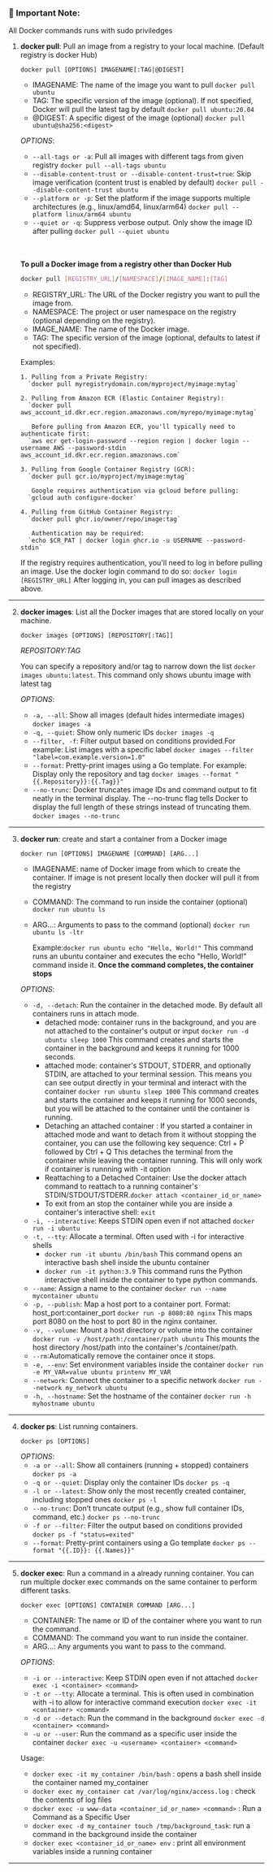 ### 🚨 Important Note: 
All Docker commands runs with sudo priviledges

1. **docker pull**: Pull an image from a registry to your local machine. (Default registry is docker Hub)
   ```
   docker pull [OPTIONS] IMAGENAME[:TAG|@DIGEST]
   ```
   - IMAGENAME: The name of the image you want to pull `docker pull ubuntu`
   - TAG: The specific version of the image (optional). If not specified, Docker will pull the latest tag by default `docker pull ubuntu:20.04`
   - @DIGEST: A specific digest of the image (optional) `docker pull ubuntu@sha256:<digest>`

   *OPTIONS*:
   - `--all-tags or -a`: Pull all images with different tags from given registry `docker pull --all-tags ubuntu`
   - `--disable-content-trust or --disable-content-trust=true`: Skip image verification (content trust is enabled by default) `docker pull --disable-content-trust ubuntu`
   - `--platform or -p`: Set the platform if the image supports multiple architectures (e.g., linux/amd64, linux/arm64) `docker pull --platform linux/arm64 ubuntu`
   - `--quiet or -q`: Suppress verbose output. Only show the image ID after pulling `docker pull --quiet ubuntu`
    <br>
    <br>
    
    **To pull a Docker image from a registry other than Docker Hub**
      ```bash
      docker pull [REGISTRY_URL]/[NAMESPACE]/[IMAGE_NAME]:[TAG]
      ```
      - REGISTRY_URL: The URL of the Docker registry you want to pull the image from.
      - NAMESPACE: The project or user namespace on the registry (optional depending on the registry).
      - IMAGE_NAME: The name of the Docker image.
      - TAG: The specific version of the image (optional, defaults to latest if not specified).
  
      Examples:
   
       1. Pulling from a Private Registry:
         `docker pull myregistrydomain.com/myproject/myimage:mytag`
   
       2. Pulling from Amazon ECR (Elastic Container Registry):
         `docker pull aws_account_id.dkr.ecr.region.amazonaws.com/myrepo/myimage:mytag`

          Before pulling from Amazon ECR, you'll typically need to authenticate first:
         `aws ecr get-login-password --region region | docker login --username AWS --password-stdin aws_account_id.dkr.ecr.region.amazonaws.com`

       3. Pulling from Google Container Registry (GCR):
         `docker pull gcr.io/myproject/myimage:mytag`

          Google requires authentication via gcloud before pulling:
         `gcloud auth configure-docker`

       4. Pulling from GitHub Container Registry:
         `docker pull ghcr.io/owner/repo/image:tag`

          Authentication may be required:
         `echo $CR_PAT | docker login ghcr.io -u USERNAME --password-stdin`

   If the registry requires authentication, you'll need to log in before pulling an image. Use the docker login command to do so:
  `docker login [REGISTRY_URL]` After logging in, you can pull images as described above.

<hr>

2. **docker images**:  List all the Docker images that are stored locally on your machine.
   ```
   docker images [OPTIONS] [REPOSITORY[:TAG]]
   ```
   *REPOSITORY:TAG*

   You can specify a repository and/or tag to narrow down the list `docker images ubuntu:latest`. This command only shows ubuntu image with latest tag
   
   *OPTIONS*:
   - `-a, --all`: Show all images (default hides intermediate images) `docker images -a`
   - `-q, --quiet`: Show only numeric IDs `docker images -q`
   - `--filter, -f`: Filter output based on conditions provided.For example: List images with a specific label `docker images --filter "label=com.example.version=1.0"`
   - `--format`: Pretty-print images using a Go template. For example: Display only the repository and tag `docker images --format "{{.Repository}}:{{.Tag}}"`
   - `--no-trunc`: Docker truncates image IDs and command output to fit neatly in the terminal display. The --no-trunc flag tells Docker to display the full length of these strings instead of truncating them. `docker images --no-trunc`
   
<hr>

3. **docker run**: create and start a container from a Docker image
   ```
   docker run [OPTIONS] IMAGENAME [COMMAND] [ARG...]
   ```
   - IMAGENAME: name of Docker image from which to create the container. If image is not present locally then docker will pull it from the registry
   - COMMAND: The command to run inside the container (optional) `docker run ubuntu ls`
   - ARG...: Arguments to pass to the command (optional) `docker run ubuntu ls -ltr`
  
     Example:`docker run ubuntu echo "Hello, World!"`
     This command runs an ubuntu container and executes the echo "Hello, World!" command inside it. **Once the command completes, the container stops**

   *OPTIONS*:
   - `-d, --detach`: Run the container in the detached mode. By default all containers runs in attach mode. 
     - detached mode: container runs in the background, and you are not attached to the container's output or input `docker run -d ubuntu sleep 1000` This command creates and starts the container in the background and keeps it running for 1000 seconds.
     - attached mode: container's STDOUT, STDERR, and optionally STDIN, are attached to your terminal session. This means you can see output directly in your terminal and interact with the container `docker run ubuntu sleep 1000` This command creates and starts the container and keeps it running for 1000 seconds, but you will be attached to the container until the container is running.
     - Detaching an attached container : If you started a container in attached mode and want to detach from it without stopping the container, you can use the following key sequence: Ctrl + P followed by Ctrl + Q This detaches the terminal from the container while leaving the container running. This will only work if container is runnning with -it option
     - Reattaching to a Detached Container: Use the docker attach command to reattach to a running container's STDIN/STDOUT/STDERR.`docker attach <container_id_or_name>`
     - To exit from an stop the container while you are inside a container's interactive shell: `exit`
   - `-i, --interactive`: Keeps STDIN open even if not attached `docker run -i ubuntu`
   - `-t, --tty`: Allocate a terminal. Often used with -i for interactive shells
     - `docker run -it ubuntu /bin/bash` This command opens an interactive bash shell inside the ubuntu container
     - `docker run -it python:3.9` This command runs the Python interactive shell inside the container to type python commands.
   - `--name`: Assign a name to the container `docker run --name mycontainer ubuntu`
   - `-p, --publish`: Map a host port to a container port. Format: host_port:container_port `docker run -p 8080:80 nginx` This maps port 8080 on the host to port 80 in the nginx container.
   - `-v, --volume`: Mount a host directory or volume into the container `docker run -v /host/path:/container/path ubuntu` This mounts the host directory /host/path into the container's /container/path.
   - `--rm`:Automatically remove the container once it stops.
   - `-e, --env`: Set environment variables inside the container `docker run -e MY_VAR=value ubuntu printenv MY_VAR`
   - `--network`: Connect the container to a specific network `docker run --network my_network ubuntu`
   - `-h, --hostname`: Set the hostname of the container `docker run -h myhostname ubuntu`

<hr>

4. **docker ps**: List running containers.
   ```
   docker ps [OPTIONS]
   ```
   *OPTIONS*:
   - `-a or --all`: Show all containers (running + stopped) containers `docker ps -a`
   - `-q or --quiet`: Display only the container IDs `docker ps -q`
   - `-l or --latest`: Show only the most recently created container, including stopped ones `docker ps -l`
   - `--no-trunc`: Don’t truncate output (e.g., show full container IDs, command, etc.) `docker ps --no-trunc`
   - `-f or --filter`: Filter the output based on conditions provided `docker ps -f "status=exited"`
   - `--format`: Pretty-print containers using a Go template `docker ps --format "{{.ID}}: {{.Names}}"`

<hr>

5. **docker exec**: Run a command in a already running container. You can run multiple docker exec commands on the same container to perform different tasks.
   ```
   docker exec [OPTIONS] CONTAINER COMMAND [ARG...]
   ```
   - CONTAINER: The name or ID of the container where you want to run the command.
   - COMMAND: The command you want to run inside the container.
   -  ARG...: Any arguments you want to pass to the command.
    
   *OPTIONS*:
   - `-i or --interactive`: Keep STDIN open even if not attached `docker exec -i <container> <command>`
   - `-t or --tty`: Allocate a terminal. This is often used in combination with -i to allow for interactive command execution `docker exec -it <container> <command>`
   - `-d or --detach`: Run the command in the background `docker exec -d <container> <command>`
   - `-u or --user`: Run the command as a specific user inside the container `docker exec -u <username> <container> <command>`

   Usage:
      - `docker exec -it my_container /bin/bash` :  opens a bash shell inside the container named my_container
      - `docker exec my_container cat /var/log/nginx/access.log` : check the contents of log files
      - `docker exec -u www-data <container_id_or_name> <command>` : Run a Command as a Specific User
      - `docker exec -d my_container touch /tmp/background_task`: run a command in the background inside the container
      - `docker exec <container_id_or_name> env` : print all environment variables inside a running container
<hr>
